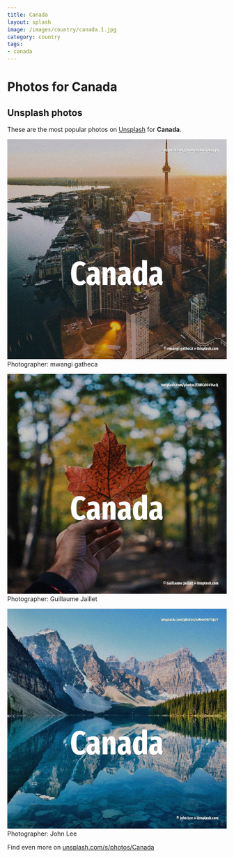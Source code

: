 ```yaml
---
title: Canada
layout: splash
image: /images/country/canada.1.jpg
category: country
tags:
- canada
---
```

# Photos for Canada
 
## Unsplash photos
These are the most popular photos on [Unsplash](https://unsplash.com) for **Canada**.
 
![Canada](/images/country/canada.1.jpg)
Photographer:  mwangi gatheca
 
![Canada](/images/country/canada.2.jpg)
Photographer:  Guillaume Jaillet
 
![Canada](/images/country/canada.3.jpg)
Photographer:  John Lee
 
Find even more on [unsplash.com/s/photos/Canada](https://unsplash.com/s/photos/Canada)
 
